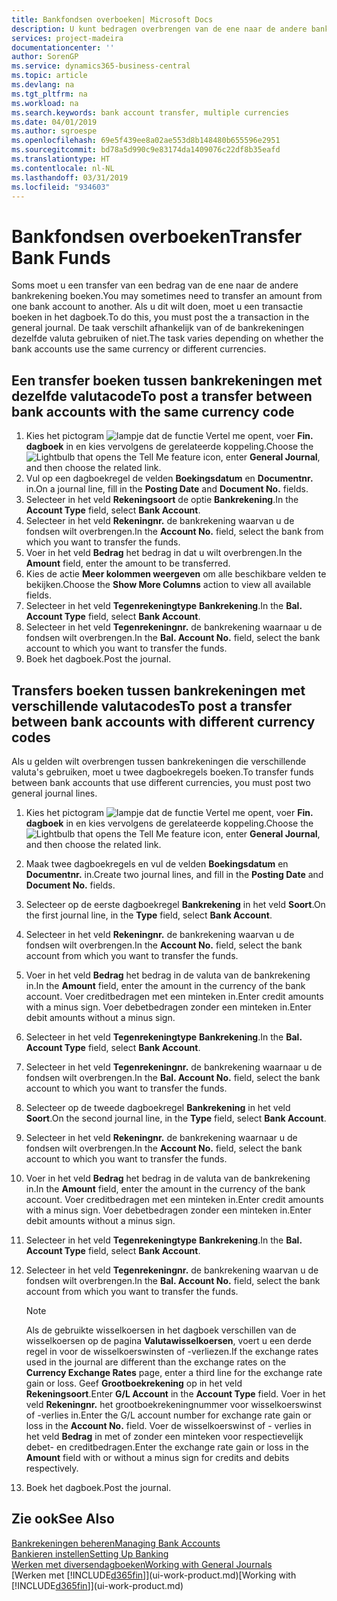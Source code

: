 ```yaml
---
title: Bankfondsen overboeken| Microsoft Docs
description: U kunt bedragen overbrengen van de ene naar de andere bankrekening, inclusief andere valuta's, door de transactie in het dagboek te boeken.
services: project-madeira
documentationcenter: ''
author: SorenGP
ms.service: dynamics365-business-central
ms.topic: article
ms.devlang: na
ms.tgt_pltfrm: na
ms.workload: na
ms.search.keywords: bank account transfer, multiple currencies
ms.date: 04/01/2019
ms.author: sgroespe
ms.openlocfilehash: 69e5f439ee8a02ae553d8b148480b655596e2951
ms.sourcegitcommit: bd78a5d990c9e83174da1409076c22df8b35eafd
ms.translationtype: HT
ms.contentlocale: nl-NL
ms.lasthandoff: 03/31/2019
ms.locfileid: "934603"
---
```

# <a name="transfer-bank-funds"></a><span data-ttu-id="3fad2-103">Bankfondsen overboeken</span><span class="sxs-lookup"><span data-stu-id="3fad2-103">Transfer Bank Funds</span></span>
<span data-ttu-id="3fad2-104">Soms moet u een transfer van een bedrag van de ene naar de andere bankrekening boeken.</span><span class="sxs-lookup"><span data-stu-id="3fad2-104">You may sometimes need to transfer an amount from one bank account to another.</span></span> <span data-ttu-id="3fad2-105">Als u dit wilt doen, moet u een transactie boeken in het dagboek.</span><span class="sxs-lookup"><span data-stu-id="3fad2-105">To do this, you must post the a transaction in the general journal.</span></span> <span data-ttu-id="3fad2-106">De taak verschilt afhankelijk van of de bankrekeningen dezelfde valuta gebruiken of niet.</span><span class="sxs-lookup"><span data-stu-id="3fad2-106">The task varies depending on whether the bank accounts use the same currency or different currencies.</span></span>

## <a name="to-post-a-transfer-between-bank-accounts-with-the-same-currency-code"></a><span data-ttu-id="3fad2-107">Een transfer boeken tussen bankrekeningen met dezelfde valutacode</span><span class="sxs-lookup"><span data-stu-id="3fad2-107">To post a transfer between bank accounts with the same currency code</span></span>
1. <span data-ttu-id="3fad2-108">Kies het pictogram ![lampje dat de functie Vertel me opent](media/ui-search/search_small.png "Vertel me wat u wilt doen"), voer **Fin. dagboek** in en kies vervolgens de gerelateerde koppeling.</span><span class="sxs-lookup"><span data-stu-id="3fad2-108">Choose the ![Lightbulb that opens the Tell Me feature](media/ui-search/search_small.png "Tell me what you want to do") icon, enter **General Journal**, and then choose the related link.</span></span>
2. <span data-ttu-id="3fad2-109">Vul op een dagboekregel de velden **Boekingsdatum** en **Documentnr.** in.</span><span class="sxs-lookup"><span data-stu-id="3fad2-109">On a journal line, fill in the **Posting Date** and **Document No.** fields.</span></span>
3. <span data-ttu-id="3fad2-110">Selecteer in het veld **Rekeningsoort** de optie **Bankrekening**.</span><span class="sxs-lookup"><span data-stu-id="3fad2-110">In the **Account Type** field, select **Bank Account**.</span></span>
4. <span data-ttu-id="3fad2-111">Selecteer in het veld **Rekeningnr.** de bankrekening waarvan u de fondsen wilt overbrengen.</span><span class="sxs-lookup"><span data-stu-id="3fad2-111">In the **Account No.** field, select the bank from which you want to transfer the funds.</span></span>
5. <span data-ttu-id="3fad2-112">Voer in het veld **Bedrag** het bedrag in dat u wilt overbrengen.</span><span class="sxs-lookup"><span data-stu-id="3fad2-112">In the **Amount** field, enter the amount to be transferred.</span></span>
6. <span data-ttu-id="3fad2-113">Kies de actie **Meer kolommen weergeven** om alle beschikbare velden te bekijken.</span><span class="sxs-lookup"><span data-stu-id="3fad2-113">Choose the **Show More Columns** action to view all available fields.</span></span>
7. <span data-ttu-id="3fad2-114">Selecteer in het veld **Tegenrekeningtype** **Bankrekening**.</span><span class="sxs-lookup"><span data-stu-id="3fad2-114">In the **Bal. Account Type** field, select **Bank Account**.</span></span>
8. <span data-ttu-id="3fad2-115">Selecteer in het veld **Tegenrekeningnr.** de bankrekening waarnaar u de fondsen wilt overbrengen.</span><span class="sxs-lookup"><span data-stu-id="3fad2-115">In the **Bal. Account No.** field, select the bank account to which you want to transfer the funds.</span></span>
9. <span data-ttu-id="3fad2-116">Boek het dagboek.</span><span class="sxs-lookup"><span data-stu-id="3fad2-116">Post the journal.</span></span>

## <a name="to-post-a-transfer-between-bank-accounts-with-different-currency-codes"></a><span data-ttu-id="3fad2-117">Transfers boeken tussen bankrekeningen met verschillende valutacodes</span><span class="sxs-lookup"><span data-stu-id="3fad2-117">To post a transfer between bank accounts with different currency codes</span></span>
<span data-ttu-id="3fad2-118">Als u gelden wilt overbrengen tussen bankrekeningen die verschillende valuta's gebruiken, moet u twee dagboekregels boeken.</span><span class="sxs-lookup"><span data-stu-id="3fad2-118">To transfer funds between bank accounts that use different currencies, you must post two general journal lines.</span></span>

1. <span data-ttu-id="3fad2-119">Kies het pictogram ![lampje dat de functie Vertel me opent](media/ui-search/search_small.png "Vertel me wat u wilt doen"), voer **Fin. dagboek** in en kies vervolgens de gerelateerde koppeling.</span><span class="sxs-lookup"><span data-stu-id="3fad2-119">Choose the ![Lightbulb that opens the Tell Me feature](media/ui-search/search_small.png "Tell me what you want to do") icon, enter **General Journal**, and then choose the related link.</span></span>
2. <span data-ttu-id="3fad2-120">Maak twee dagboekregels en vul de velden **Boekingsdatum** en **Documentnr.** in.</span><span class="sxs-lookup"><span data-stu-id="3fad2-120">Create two journal lines, and fill in the **Posting Date** and **Document No.** fields.</span></span>
3. <span data-ttu-id="3fad2-121">Selecteer op de eerste dagboekregel **Bankrekening** in het veld **Soort**.</span><span class="sxs-lookup"><span data-stu-id="3fad2-121">On the first journal line, in the **Type** field, select **Bank Account**.</span></span>
4. <span data-ttu-id="3fad2-122">Selecteer in het veld **Rekeningnr.** de bankrekening waarvan u de fondsen wilt overbrengen.</span><span class="sxs-lookup"><span data-stu-id="3fad2-122">In the **Account No.** field, select the bank account from which you want to transfer the funds.</span></span>
5. <span data-ttu-id="3fad2-123">Voer in het veld **Bedrag** het bedrag in de valuta van de bankrekening in.</span><span class="sxs-lookup"><span data-stu-id="3fad2-123">In the **Amount** field, enter the amount in the currency of the bank account.</span></span> <span data-ttu-id="3fad2-124">Voer creditbedragen met een minteken in.</span><span class="sxs-lookup"><span data-stu-id="3fad2-124">Enter credit amounts with a minus sign.</span></span> <span data-ttu-id="3fad2-125">Voer debetbedragen zonder een minteken in.</span><span class="sxs-lookup"><span data-stu-id="3fad2-125">Enter debit amounts without a minus sign.</span></span>
6. <span data-ttu-id="3fad2-126">Selecteer in het veld **Tegenrekeningtype** **Bankrekening**.</span><span class="sxs-lookup"><span data-stu-id="3fad2-126">In the **Bal. Account Type** field, select **Bank Account**.</span></span>
7. <span data-ttu-id="3fad2-127">Selecteer in het veld **Tegenrekeningnr.** de bankrekening waarnaar u de fondsen wilt overbrengen.</span><span class="sxs-lookup"><span data-stu-id="3fad2-127">In the **Bal. Account No.** field, select the bank account to which you want to transfer the funds.</span></span>
8. <span data-ttu-id="3fad2-128">Selecteer op de tweede dagboekregel **Bankrekening** in het veld **Soort**.</span><span class="sxs-lookup"><span data-stu-id="3fad2-128">On the second journal line, in the **Type** field, select **Bank Account**.</span></span>
9. <span data-ttu-id="3fad2-129">Selecteer in het veld **Rekeningnr.** de bankrekening waarnaar u de fondsen wilt overbrengen.</span><span class="sxs-lookup"><span data-stu-id="3fad2-129">In the **Account No.** field, select the bank account to which you want to transfer the funds.</span></span>
10. <span data-ttu-id="3fad2-130">Voer in het veld **Bedrag** het bedrag in de valuta van de bankrekening in.</span><span class="sxs-lookup"><span data-stu-id="3fad2-130">In the **Amount** field, enter the amount in the currency of the bank account.</span></span> <span data-ttu-id="3fad2-131">Voer creditbedragen met een minteken in.</span><span class="sxs-lookup"><span data-stu-id="3fad2-131">Enter credit amounts with a minus sign.</span></span> <span data-ttu-id="3fad2-132">Voer debetbedragen zonder een minteken in.</span><span class="sxs-lookup"><span data-stu-id="3fad2-132">Enter debit amounts without a minus sign.</span></span>
11. <span data-ttu-id="3fad2-133">Selecteer in het veld **Tegenrekeningtype** **Bankrekening**.</span><span class="sxs-lookup"><span data-stu-id="3fad2-133">In the **Bal. Account Type** field, select **Bank Account**.</span></span>  
12. <span data-ttu-id="3fad2-134">Selecteer in het veld **Tegenrekeningnr.** de bankrekening waarvan u de fondsen wilt overbrengen.</span><span class="sxs-lookup"><span data-stu-id="3fad2-134">In the **Bal. Account No.** field, select the bank account from which you want to transfer the funds.</span></span>

    > [!NOTE]  
    > <span data-ttu-id="3fad2-135">Als de gebruikte wisselkoersen in het dagboek verschillen van de wisselkoersen op de pagina **Valutawisselkoersen**, voert u een derde regel in voor de wisselkoerswinsten of -verliezen.</span><span class="sxs-lookup"><span data-stu-id="3fad2-135">If the exchange rates used in the journal are different than the exchange rates on the **Currency Exchange Rates** page, enter a third line for the exchange rate gain or loss.</span></span> <span data-ttu-id="3fad2-136">Geef **Grootboekrekening** op in het veld **Rekeningsoort**.</span><span class="sxs-lookup"><span data-stu-id="3fad2-136">Enter **G/L Account** in the **Account Type** field.</span></span> <span data-ttu-id="3fad2-137">Voer in het veld **Rekeningnr.** het grootboekrekeningnummer voor wisselkoerswinst of -verlies in.</span><span class="sxs-lookup"><span data-stu-id="3fad2-137">Enter the G/L account number for exchange rate gain or loss in the **Account No.** field.</span></span> <span data-ttu-id="3fad2-138">Voer de wisselkoerswinst of - verlies in het veld **Bedrag** in met of zonder een minteken voor respectievelijk debet- en creditbedragen.</span><span class="sxs-lookup"><span data-stu-id="3fad2-138">Enter the exchange rate gain or loss in the **Amount** field with or without a minus sign for credits and debits respectively.</span></span>
13. <span data-ttu-id="3fad2-139">Boek het dagboek.</span><span class="sxs-lookup"><span data-stu-id="3fad2-139">Post the journal.</span></span>

## <a name="see-also"></a><span data-ttu-id="3fad2-140">Zie ook</span><span class="sxs-lookup"><span data-stu-id="3fad2-140">See Also</span></span>
[<span data-ttu-id="3fad2-141">Bankrekeningen beheren</span><span class="sxs-lookup"><span data-stu-id="3fad2-141">Managing Bank Accounts</span></span>](bank-manage-bank-accounts.md)  
[<span data-ttu-id="3fad2-142">Bankieren instellen</span><span class="sxs-lookup"><span data-stu-id="3fad2-142">Setting Up Banking</span></span>](bank-setup-banking.md)  
[<span data-ttu-id="3fad2-143">Werken met diversendagboeken</span><span class="sxs-lookup"><span data-stu-id="3fad2-143">Working with General Journals</span></span>](ui-work-general-journals.md)  
<span data-ttu-id="3fad2-144">[Werken met [!INCLUDE[d365fin](includes/d365fin_md.md)]](ui-work-product.md)</span><span class="sxs-lookup"><span data-stu-id="3fad2-144">[Working with [!INCLUDE[d365fin](includes/d365fin_md.md)]](ui-work-product.md)</span></span>
